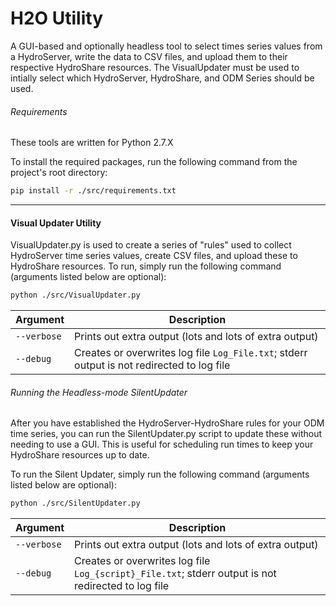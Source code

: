 # H2O Utility #

A GUI-based and optionally headless tool to select times series values from a HydroServer, write the data to CSV files, and upload them to their respective HydroShare resources. The VisualUpdater must be used to intially select which HydroServer, HydroShare, and ODM Series should be used.

###### Requirements ######

These tools are written for Python 2.7.X

To install the required packages, run the following command from the project's root directory:

```sh
pip install -r ./src/requirements.txt
```

***

#### Visual Updater Utility ####

VisualUpdater.py is used to create a series of "rules" used to collect HydroServer time series values, create CSV files, and upload these to HydroShare resources. To run, simply run the following command (arguments listed below are optional):

```sh
python ./src/VisualUpdater.py
```

| Argument | Description |
| --- | --- |
|`--verbose`|Prints out extra output (lots and lots of extra output)|
|`--debug`|Creates or overwrites log file `Log_File.txt`; stderr output is not redirected to log file|

###### Running the Headless-mode SilentUpdater #####

After you have established the HydroServer-HydroShare rules for your ODM time series, you can run the SilentUpdater.py script to update these without needing to use a GUI. This is useful for scheduling run times to keep your HydroShare resources up to date.

To run the Silent Updater, simply run the following command (arguments listed below are optional):
```sh
python ./src/SilentUpdater.py
```

| Argument | Description |
| --- | --- |
|`--verbose`|Prints out extra output (lots and lots of extra output)|
|`--debug`|Creates or overwrites log file `Log_{script}_File.txt`; stderr output is not redirected to log file|

